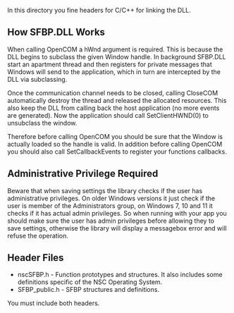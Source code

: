 In this directory you fine headers for C/C++ for linking the DLL.

## How SFBP.DLL Works

When calling OpenCOM a hWnd argument is required. This is because the DLL begins to subclass the given Window handle.
In background SFBP.DLL start an apartment thread and then registers for private messages that Windows will send to the application, which in turn are intercepted by the DLL via subclassing.

Once the communication channel needs to be closed, calling CloseCOM automatically destroy the thread and released the allocated resources.
This also keep the DLL from calling back the host application (no more events are generated).
Now the application should call SetClientHWND(0) to unsubclass the window.

Therefore before calling OpenCOM you should be sure that the Window is actually loaded so the handle is valid.
In addition before calling OpenCOM you should also call SetCallbackEvents to register your functions callbacks.


## Administrative Privilege Required

Beware that when saving settings the library checks if the user has administrative privileges. On older Windows versions it just check if the user is member of the Administrators group,
on Windows 7, 10 and 11 it checks if it has actual admin privileges.
So when running with your app you should make sure the user has admin privileges before allowing they to save settings, otherwise the library will display a messagebox error and will refuse the operation.


## Header Files

* nscSFBP.h - Function prototypes and structures. It also includes some definitions specific of the NSC Operating System.
* SFBP_public.h - SFBP structures and definitions.

You must include both headers.

